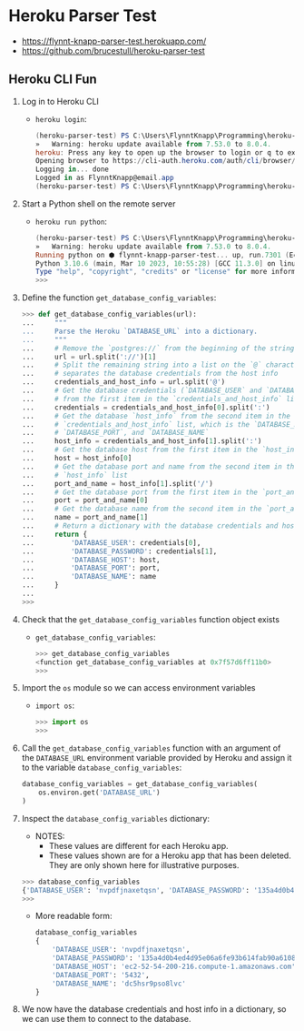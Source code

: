# Heroku Parser Test

* <https://flynnt-knapp-parser-test.herokuapp.com/>
* <https://github.com/brucestull/heroku-parser-test>

## Heroku CLI Fun

1. Log in to Heroku CLI
    * `heroku login`:

        ```powershell
        (heroku-parser-test) PS C:\Users\FlynntKnapp\Programming\heroku-parser-test> heroku login     
        »   Warning: heroku update available from 7.53.0 to 8.0.4.
        heroku: Press any key to open up the browser to login or q to exit: 
        Opening browser to https://cli-auth.heroku.com/auth/cli/browser/REDACTED?requestor=REDACTED.REDACTED.REDACTED
        Logging in... done
        Logged in as FlynntKnapp@email.app
        (heroku-parser-test) PS C:\Users\FlynntKnapp\Programming\heroku-parser-test>
        ```

1. Start a Python shell on the remote server
    * `heroku run python`:

        ```powershell
        (heroku-parser-test) PS C:\Users\FlynntKnapp\Programming\heroku-parser-test> heroku run python
        »   Warning: heroku update available from 7.53.0 to 8.0.4.
        Running python on ⬢ flynnt-knapp-parser-test... up, run.7301 (Eco)
        Python 3.10.6 (main, Mar 10 2023, 10:55:28) [GCC 11.3.0] on linux
        Type "help", "copyright", "credits" or "license" for more information.
        >>>
        ```

1. Define the function `get_database_config_variables`:
  
    ```python
    >>> def get_database_config_variables(url):
    ...     """
    ...     Parse the Heroku `DATABASE_URL` into a dictionary.
    ...     """
    ...     # Remove the `postgres://` from the beginning of the string
    ...     url = url.split('://')[1]
    ...     # Split the remaining string into a list on the `@` character, which
    ...     # separates the database credentials from the host info
    ...     credentials_and_host_info = url.split('@')
    ...     # Get the database credentials (`DATABASE_USER` and `DATABASE_PASSWORD`)
    ...     # from the first item in the `credentials_and_host_info` list
    ...     credentials = credentials_and_host_info[0].split(':')
    ...     # Get the database `host_info` from the second item in the
    ...     # `credentials_and_host_info` list, which is the `DATABASE_HOST`,
    ...     # `DATABASE_PORT`, and `DATABASE_NAME`
    ...     host_info = credentials_and_host_info[1].split(':')
    ...     # Get the database host from the first item in the `host_info` list
    ...     host = host_info[0]
    ...     # Get the database port and name from the second item in the
    ...     # `host_info` list
    ...     port_and_name = host_info[1].split('/')
    ...     # Get the database port from the first item in the `port_and_name` list
    ...     port = port_and_name[0]
    ...     # Get the database name from the second item in the `port_and_name` list
    ...     name = port_and_name[1]
    ...     # Return a dictionary with the database credentials and host info
    ...     return {
    ...         'DATABASE_USER': credentials[0],
    ...         'DATABASE_PASSWORD': credentials[1],
    ...         'DATABASE_HOST': host,
    ...         'DATABASE_PORT': port,
    ...         'DATABASE_NAME': name
    ...     }
    ...
    >>>
    ```

1. Check that the `get_database_config_variables` function object exists
    * `get_database_config_variables`:

        ```python
        >>> get_database_config_variables
        <function get_database_config_variables at 0x7f57d6ff11b0>
        >>>
        ```

1. Import the `os` module so we can access environment variables
    * `import os`:

        ```python
        >>> import os
        >>>
        ```

1. Call the `get_database_config_variables` function with an argument of
the `DATABASE_URL` environment variable provided by Heroku and assign it to the variable
`database_config_variables`:

    ```python
    database_config_variables = get_database_config_variables(
        os.environ.get('DATABASE_URL')
    )
    ```

1. Inspect the `database_config_variables` dictionary:
    * NOTES:
        * These values are different for each Heroku app.
        * These values shown are for a Heroku app that has been deleted.
        They are only shown here for illustrative purposes.

    ```python
    >>> database_config_variables
    {'DATABASE_USER': 'nvpdfjnaxetqsn', 'DATABASE_PASSWORD': '135a4d0b4ed4d95e06a6fe93b614fab90a61085ae2233c5445a51cc54f324c44', 'DATABASE_HOST': 'ec2-52-54-200-216.compute-1.amazonaws.com', 'DATABASE_PORT': '5432', 'DATABASE_NAME': 'dc5hsr9pso8lvc'}
    >>>
    ```

    * More readable form:

        ```python
        database_config_variables
        {
            'DATABASE_USER': 'nvpdfjnaxetqsn',
            'DATABASE_PASSWORD': '135a4d0b4ed4d95e06a6fe93b614fab90a61085ae2233c5445a51cc54f324c44',
            'DATABASE_HOST': 'ec2-52-54-200-216.compute-1.amazonaws.com',
            'DATABASE_PORT': '5432',
            'DATABASE_NAME': 'dc5hsr9pso8lvc'
        }
        ```

1. We now have the database credentials and host info in a dictionary, so we can use them to connect to the database.
